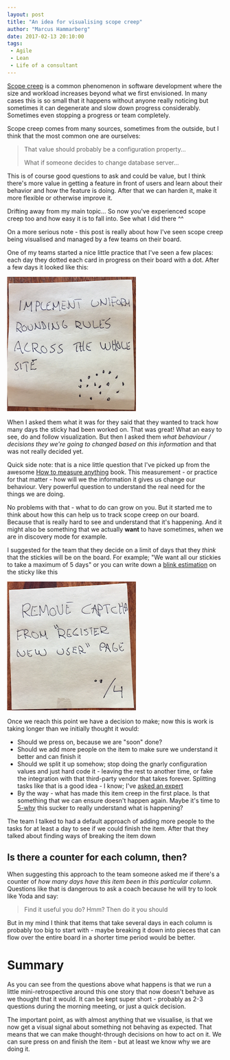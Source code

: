 ```yaml
---
layout: post
title: "An idea for visualising scope creep"
author: "Marcus Hammarberg"
date: 2017-02-13 20:10:00
tags:
 - Agile
 - Lean
 - Life of a consultant
---
```


[Scope creep](https://en.wikipedia.org/wiki/Scope_creep) is a common phenomenon in software development where the size and workload increases beyond what we first envisioned. In many cases this is so small that it happens without anyone really noticing but sometimes it can degenerate and slow down progress considerably. Sometimes even stopping a progress or team completely. 

Scope creep comes from many sources, sometimes from the outside, but I think that the most common one are ourselves:

> That value should probably be a configuration property...
>
> What if someone decides to change database server...

This is of course good questions to ask and could be value, but I think there's more value in getting a feature in front of users and learn about their behavior and how the feature is doing. After that we can harden it, make it more flexible or otherwise improve it. 

Drifting away from my main topic… So now you've experienced scope creep too and how easy it is to fall into. See what I did there ^^

On a more serious note - this post is really about how I've seen scope creep being visualised and managed by a few teams on their board. 

<a name='more'></a>

One of my teams started a nice little practice that I've seen a few places: each day they dotted each card in progress on their board with a dot. After a few days it looked like this: 

![A sticky with a few dots](/img/stickyWithAFewDots.png)

When I asked them what it was for they said that they wanted to track how many days the sticky had been worked on. That was great! What an easy to see, do and follow visualization. But then I asked them *what behaviour / decisions they we're going to changed based on this information* and that was not really decided yet. 

Quick side note: that is a nice little question that I've picked up from the awesome [How to measure anything](http://www.marcusoft.net/2014/12/what-ive-learned-from-how-to-measure-anything.html) book. This measurement - or practice for that matter - how will we the information it gives us change our behaviour. Very powerful question to understand the real need for the things we are doing.

No problems with that - what to do can grow on you. But it started me to think about how this can help us to track scope creep on our board. Because that is really hard to see and understand that it's happening. And it might also be something that we actually **want** to have sometimes, when we are in discovery mode for example. 

I suggested for the team that they decide on a limit of days that they *think* that the stickies will be on the board. For example; "We want all our stickies to take a maximum of 5 days" or you can write down a [blink estimation](https://dannorth.net/2013/08/08/blink-estimation/) on the sticky like this

![A sticky with an estimated number of days](/img/stickyWithEstimation.png)

Once we reach this point we have a decision to make; now this is work is taking longer than we initially thought it would:

* Should we press on, because we are "soon" done?
* Should we add more people on the item to make sure we understand it better and can finish it
* Should we split it up somehow; stop doing the gnarly configuration values and just hard code it - leaving the rest to another time, or fake the integration with that third-party vendor that takes forever. Splitting tasks like that is a good idea - I know; I've [asked an expert](https://medium.com/@drunkcod/done-done-half-baked-or-pie-in-the-face-9aaa72bf331c#.kt9b27h4h)
* By the way - what has made this item creep in the first place. Is that something that we can ensure doesn't happen again. Maybe it's time to [5-why](http://blog.crisp.se/2009/09/29/henrikkniberg/1254176460000) this sucker to really understand what is happening? 

The team I talked to had a default approach of adding more people to the tasks for at least a day to see if we could finish the item. After that they talked about finding ways of breaking the item down

## Is there a counter for each column, then?

When suggesting this approach to the team someone asked me if there's a counter of *how many days have this item been in this particular column*. Questions like that is dangerous to ask a coach because he will try to look like Yoda and say:

> Find it useful you do? Hmm? Then do it you should

But in my mind I think that items that take several days in each column is probably too big to start with - maybe breaking it down into pieces that can flow over the entire board in a shorter time period would be better. 

# Summary

As you can see from the questions above what happens is that we run a little mini-retrospective around this one story that now doesn't behave as we thought that it would. It can be kept super short - probably as 2-3 questions during the morning meeting, or just a quick decision. 

The important point, as with almost anything that we visualise, is that we now get a visual signal about something not behaving as expected. That means that we can make thought-through decisions on how to act on it. We can sure press on and finish the item - but at least we know why we are doing it.  
